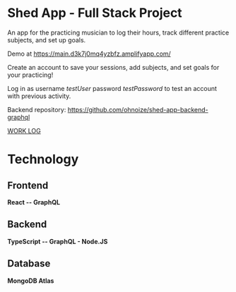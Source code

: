 # Shed App - Full Stack Project

An app for the practicing musician to log their hours, track different practice subjects, and set up goals.

Demo at https://main.d3k7j0mq4yzbfz.amplifyapp.com/

Create an account to save your sessions, add subjects, and set goals for your practicing!

Log in as username _testUser_ password _testPassword_ to test an account with previous activity.

Backend repository: https://github.com/ohnoize/shed-app-backend-graphql

[WORK LOG](./HOURS.md)

# Technology

## Frontend

**React -- GraphQL**

## Backend

**TypeScript -- GraphQL - Node.JS**

## Database

**MongoDB Atlas**

